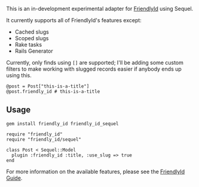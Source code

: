 This is an in-development experimental adapter for
[FriendlyId](http://norman.github.com/friendly_id) using Sequel.

It currently supports all of FriendlyId's features except:

* Cached slugs
* Scoped slugs
* Rake tasks
* Rails Generator

Currently, only finds using `[]` are supported; I'll be adding some custom
filters to make working with slugged records easier if anybody ends up using
this.

    @post = Post["this-is-a-title"]
    @post.friendly_id # this-is-a-title

## Usage

    gem install friendly_id friendly_id_sequel

    require "friendly_id"
    require "friendly_id/sequel"

    class Post < Sequel::Model
      plugin :friendly_id :title, :use_slug => true
    end


For more information on the available features, please see the
[FriendlyId Guide](http://norman.github.com/friendly_id/file.Guide.html).
